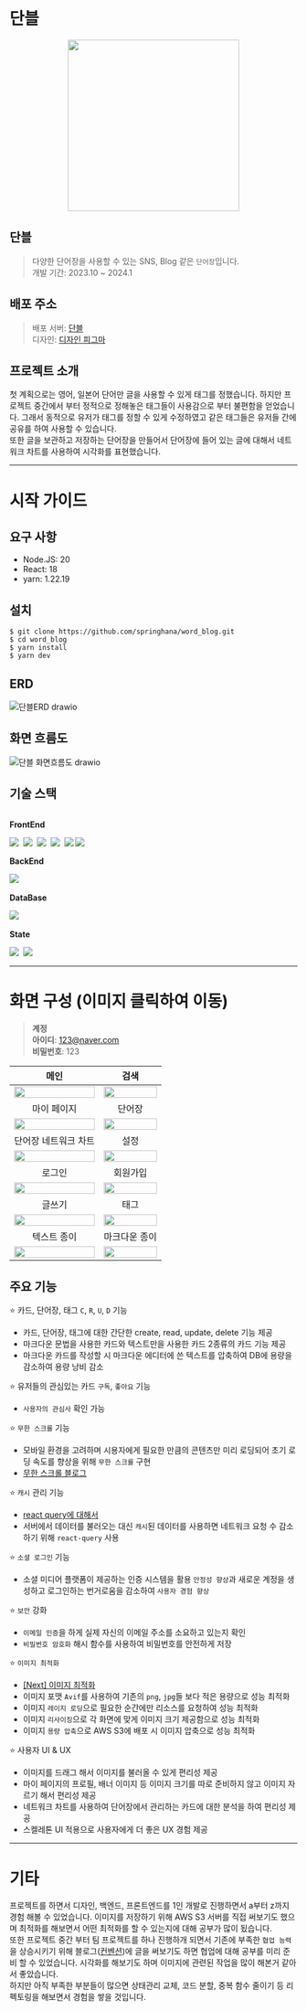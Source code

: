 # 단블

<p align="center">
  <img src="https://github.com/springhana/word_blog/assets/97121074/6e16b774-04c2-4cff-8047-ecd9549be4b2" width="300px" />
</p>

## 단블
>다양한 단어장을 사용할 수 있는 SNS, Blog 같은 `단어장`입니다. </br>
>개발 기간: 2023.10 ~ 2024.1

## 배포 주소
> 배포 서버: <a href="https://word-blog.vercel.app/">단블</a> <br/>
> 디자인: <a href="https://www.figma.com/file/e1E8wuK0wqz1n3E82rpe0v/WordBlog?type=design&node-id=0-1&mode=design">디자인 피그마</a>

## 프로젝트 소개
첫 계획으로는 영어, 일본어 단어만 글을 사용할 수 있게 태그를 정했습니다. 하지만 프로젝트 중간에서 부터 정적으로 정해놓은 태그들이 사용감으로 부터 불편함을 얻었습니다. 
그래서 동적으로 유저가 태그를 정할 수 있게 수정하였고 같은 태그들은 유저들 간에 공유를 하여 사용할 수 있습니다. <br/>
또한 글을 보관하고 저장하는 단어장을 만들어서 단어장에 들어 있는 글에 대해서 네트워크 차트를 사용하여 시각화를 표현했습니다.

- - -

# 시작 가이드

## 요구 사항
- Node.JS: 20
- React: 18
- yarn: 1.22.19

## 설치
```shell
$ git clone https://github.com/springhana/word_blog.git
$ cd word_blog
$ yarn install
$ yarn dev
```

## ERD

![단블ERD drawio](https://github.com/springhana/word_blog/assets/97121074/3784210f-95da-4666-862b-9df4155c3f27)

## 화면 흐름도

![단블 화면흐름도 drawio](https://github.com/springhana/word_blog/assets/97121074/68fae9ca-cab5-49a8-859a-ff3bf322d78a)

## 기술 스택

<div style="display:flex; flex-direction:column; align-items:flex-start;"> 
  <div>
    <p><strong>FrontEnd</strong></p>
    <img src="https://img.shields.io/badge/html5-E34F26?style=for-the-badge&logo=html5&logoColor=white"/>&nbsp 
    <img src="https://img.shields.io/badge/css3-1572B6?style=for-the-badge&logo=css3&logoColor=white"/>&nbsp 
    <img src="https://img.shields.io/badge/javascript-F7DF1E?style=for-the-badge&logo=javascript&logoColor=white"/>&nbsp 
    <img src="https://img.shields.io/badge/typescript-3178C6?style=for-the-badge&logo=typescript&logoColor=white"/>&nbsp 
    <img src="https://img.shields.io/badge/react-61DAFB?style=for-the-badge&logo=react&logoColor=white"/>
    <img src="https://img.shields.io/badge/next.js-000000?style=for-the-badge&logo=next.js&logoColor=white"/>&nbsp 
  </div>

  <div>
    <p><strong>BackEnd</strong></p>
    <img src="https://img.shields.io/badge/node.js-339933?style=for-the-badge&logo=node.js&logoColor=white"/>&nbsp 
  </div>

  <div>
    <p><strong>DataBase</strong></p>
    <img src="https://img.shields.io/badge/mongodb-47A248?style=for-the-badge&logo=mongodb&logoColor=white"/>&nbsp 
  </div>

  <div>
    <p><strong>State</strong></p>
    <img src="https://img.shields.io/badge/zustand-764ABC?style=for-the-badge&logo=redux&logoColor=white"/>&nbsp 
    <img src="https://img.shields.io/badge/reactquery-FF4154?style=for-the-badge&logo=redux&logoColor=white"/>&nbsp 
  </div>
</div>

- - -

# 화면 구성 (이미지 클릭하여 이동)

> **계정** <br/>
> **아이디**: 123@naver.com <br/>
> **비밀번호**: 123 <br/>

|메인|검색|
|:---:|:---:|
|<a href="https://word-blog.vercel.app/" target="_blank"><img src="https://github.com/springhana/word_blog/assets/97121074/290dd7bc-9b20-475a-b329-a925550556b9" width="100%"/></a>|<a href="https://word-blog.vercel.app/search" target="_blank"><img src="https://github.com/springhana/word_blog/assets/97121074/12bb4ce9-e611-4822-8145-1e81b9b94302" width="100%"/></a>|
|마이 페이지|단어장|
|<a href="https://word-blog.vercel.app/profile/6584353de75a8cbbb59a0a28" target="_blank"><img src="https://github.com/springhana/word_blog/assets/97121074/38ef2d09-5b3f-476a-859f-db16fb8c5634" width="100%"/></a>|<a href="https://word-blog.vercel.app/book/6584353de75a8cbbb59a0a28" target="_blank"><img src="https://github.com/springhana/word_blog/assets/97121074/f51fec97-ffe9-4f33-bdca-e9962565a418" width="100%"/></a>|
|단어장 네트워크 차트|설정|
|<img src="https://github.com/springhana/word_blog/assets/97121074/a9f827dc-5466-483e-b477-63d64bce1765" width="100%"/>|<a href="https://word-blog.vercel.app/setting/6584353de75a8cbbb59a0a28" target="_blank"><img src="https://github.com/springhana/word_blog/assets/97121074/37adb63b-bf02-4272-a244-fdbc916b3e08" width="100%"/></a>|
|로그인|회원가입|
|<a href="https://word-blog.vercel.app/login" target="_blank"><img src="https://github.com/springhana/word_blog/assets/97121074/e7530159-8359-411a-a267-2cabfa8f6514" width="100%"/></a>|<a href="https://word-blog.vercel.app/register" target="_blank"><img src="https://github.com/springhana/word_blog/assets/97121074/c1d3fb1c-455f-44ad-9e6c-04a718c569f6" width="100%"/></a>|
|글쓰기|태그|
|<img src="https://github.com/springhana/word_blog/assets/97121074/c038fef8-f3a7-4638-953b-77755077b5a9" width="100%"/>|<a href="https://word-blog.vercel.app/profile/6584353de75a8cbbb59a0a28/tags" target="_blank"><img src="https://github.com/springhana/word_blog/assets/97121074/d1150345-13df-420f-9dd5-440dd87d95fd" width="100%"/></a>|
|텍스트 종이|마크다운 종이|
|<a href="https://word-blog.vercel.app/detail/65b54c358b8b1617f53a8dec" target="_blank"><img src="https://github.com/springhana/word_blog/assets/97121074/ce908eb4-9809-41fd-af1e-efc8a64188d8" width="100%"/></a>|<a href="https://word-blog.vercel.app/detail/659ed573c46c8bd114dc3641" target="_blank"><img src="https://github.com/springhana/word_blog/assets/97121074/a06d0a09-7214-41de-ad36-b80815b70629" width="100%"/></a>|

## 주요 기능 
⭐ 카드, 단어장, 태그 `C`, `R`, `U`, `D` 기능 
- 카드, 단어장, 태그에 대한 간단한 create, read, update, delete 기능 제공
- 마크다운 문법을 사용한 카드와 텍스트만을 사용한 카드 2종류의 카드 기능 제공
- 마크다운 카드를 작성할 시 마크다운 에디터에 쓴 텍스트를 압축하여 DB에 용량을 감소하여 용량 낭비 감소

⭐ 유저들의 관심있는 카드 `구독`, `좋아요` 기능 
- `사용자의 관심사` 확인 가능

⭐  `무한 스크롤` 기능
- 모바일 환경을 고려하며 시용자에게 필요한 만큼의 콘텐츠만 미리 로딩되어 초기 로딩 속도를 향상을 위해 `무한 스크롤` 구현
- <a href="https://velog.io/@springhana/React-%EB%AC%B4%ED%95%9C-%EC%8A%A4%ED%81%AC%EB%A1%A4-Infinite-scroll">무한 스크롤 블로그</a>

⭐ `캐시` 관리 기능
- <a href="https://velog.io/@springhana/react-query%EC%97%90-%EB%8C%80%ED%95%B4%EC%84%9C">react query에 대해서</a>
- 서버에서 데이터를 불러오는 대신 `캐시`된 데이터를 사용하면 네트워크 요청 수 감소하기 위해 `react-query` 사용

⭐ `소셜 로그인` 기능
- 소셜 미디어 플랫폼이 제공하는 인증 시스템을 활용 `안정성 향상`과 새로운 계정을 생성하고 로그인하는 번거로움을 감소하여 `사용자 경험 향상`

⭐ `보안` 강화
- `이메일 인증`을 하게 실제 자신의 이메일 주소를 소요하고 있는지 확인
- `비밀번호 암호화` 해시 함수를 사용하여 비밀번호를 안전하게 저장

⭐ `이미지 최적화`
- <a href="https://velog.io/@springhana/Next-%EC%9D%B4%EB%AF%B8%EC%A7%80-%EC%B5%9C%EC%A0%81%ED%99%94">[Next] 이미지 최적화</a>
- 이미지 포맷 `Avif`를 사용하여 기존의 `png`, `jpg`들 보다 적은 용량으로 성능 최적화
- 이미지 `레이지 로딩`으로 필요한 순간에만 리소스를 요청하여 성능 최적화
- 이미지 `리사이징`으로 각 화면에 맞게 이미지 크기 제공함으로 성능 최적화
- 이미지 `용량 압축`으로 AWS S3에 배포 시 이미지 압축으로 성능 최적화

⭐ 사용자 UI & UX
- 이미지를 드래그 해서 이미지를 불러올 수 있게 편리성 제공
- 마이 페이지의 프로필, 배너 이미지 등 이미지 크기를 따로 준비하지 않고 이미지 자르기 해서 편리성 제공
- 네트워크 차트를 사용하여 단어장에서 관리하는 카드에 대한 분석을 하여 편리성 제공
- 스켈레톤 UI 적용으로 사용자에게 더 좋은 UX 경험 제공

- - -

# 기타
프로젝트를 하면서 디자인, 백엔드, 프론트엔드를 1인 개발로 진행하면서 a부터 z까지 경험 해볼 수 있었습니다. 이미지를 저장하기 위해 AWS S3 서버를 직접 써보기도 했으며 최적화를 해보면서 어떤 최적화를 할 수 있는지에 대해 공부가 많이 됬습니다.<br/>
또한 프로젝트 중간 부터 팀 프로젝트를 하나 진행하개 되면서 기존에 부족한 `협업 능력`을 상승시키기 위해 블로그(<a href="https://velog.io/@springhana/Next-ESLint%EC%99%80-Prettier-%EC%A0%81%EC%9A%A9%ED%95%98%EA%B8%B0">컨벤션</a>)에 글을 써보기도 하면 협업에 대해 공부를 미리 준비 할 수 있었습니다. 시각화를 해보기도 하며 이미지에 관련된 작업을 많이 해본거 같아서 좋았습니다. <br/>
하지만 아직 부족한 부분들이 많으면 상태관리 교체, 코드 분할, 중복 함수 줄이기 등 리펙토링을 해보면서 경험을 쌓을 것입니다.

